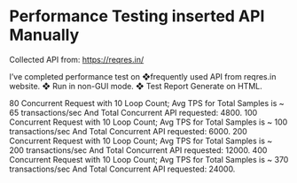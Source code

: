 # Performance Testing inserted API Manually

Collected API from: https://reqres.in/ 

I’ve completed performance test on ❖frequently used API from reqres.in website. ❖ Run in non-GUI mode. ❖ Test Report Generate on HTML.

80 Concurrent Request with 10 Loop Count; Avg TPS for Total Samples is ~ 65 transactions/sec And Total Concurrent API requested: 4800.
100 Concurrent Request with 10 Loop Count; Avg TPS for Total Samples is ~ 100 transactions/sec And Total Concurrent API requested: 6000.
200 Concurrent Request with 10 Loop Count; Avg TPS for Total Samples is ~ 200 transactions/sec And Total Concurrent API requested: 12000.
400 Concurrent Request with 10 Loop Count; Avg TPS for Total Samples is ~ 370 transactions/sec And Total Concurrent API requested: 24000.
